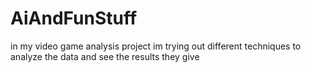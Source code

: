 # AiAndFunStuff

in my video game analysis project im trying out different techniques to analyze the data and see the results they give
